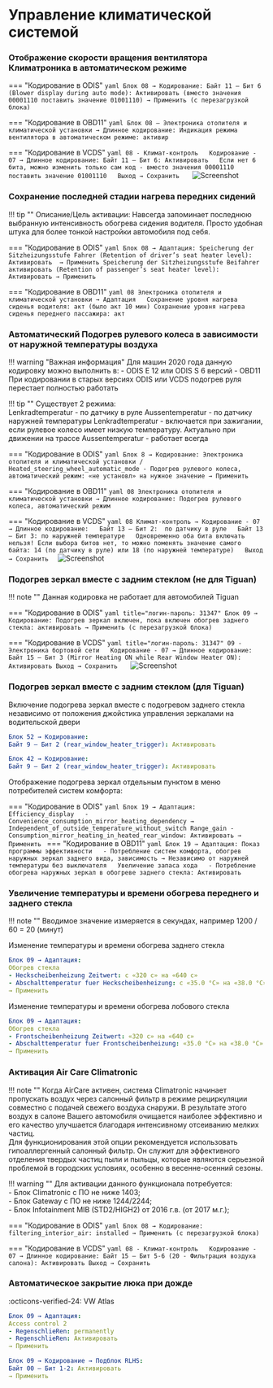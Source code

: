 
# Управление климатической системой

### Отображение скорости вращения вентилятора Климатроника в автоматическом режиме

=== "Кодирование в ODIS"
    ``` yaml
    Блок 08 → Кодирование:
    Байт 11 – Бит 6 (Blower display during auto mode): Активировать (вместо значения 00001110 поставить значение 01001110)
    → Применить (с перезагрузкой блока)
    ```
    
=== "Кодирование в OBD11"
    ```yaml
    Блок 08 – Электроника отопителя и климатической установки → Длинное кодирование:
    Индикация режима вентилятора в автоматическом режиме: активир
    ```
    
=== "Кодирование в VCDS"
    ```yaml
    08 - Климат-контроль  
    Кодирование - 07 → Длинное кодирование:
    Байт 11 – Бит 6: Активировать  
    Если нет 6 бита, можно изменить только сам код - вместо значения 00001110 поставить значение 01001110  
    Выход → Сохранить  
    ```
    ![Screenshot](../images/MQB/climate.jpg)      

### Сохранение последней стадии нагрева передних сидений

!!! tip ""
    Описание/Цель активации: Навсегда запоминает последнюю выбранную интенсивность обогрева сидения водителя. Просто удобная штука для более тонкой настройки автомобиля под себя.

=== "Кодирование в ODIS"
    ``` yaml
    Блок 08 → Адаптация:
    Speicherung der Sitzheizungsstufe Fahrer (Retention of driver’s seat heater level): Активировать 
    → Применить
    Speicherung der Sitzheizungsstufe Beifahrer активировать (Retention of passenger’s seat heater level): Активировать
    → Применить
    ```
    
=== "Кодирование в OBD11"
    ```yaml
    08 Электроника отопителя и климатической установки → Адаптация  
    Сохранение уровня нагрева сиденья водителя: акт (было акт 10 мин)
    Сохранение уровня нагрева сиденья переднего пассажира: акт
    ```
    
### Автоматический Подогрев рулевого колеса в зависимости от наружной температуры воздуха

!!! warning "Важная информация"
    Для машин 2020 года данную кодировку можно выполнить в:
      - ODIS E 12 или ODIS S 6 версий
      - OBD11
    При кодировании в старых версиях ODIS или VCDS подогрев руля перестает полностью работать  

!!! tip ""
     Существует 2 режима:  
     Lenkradtemperatur - по датчику в руле
     Aussentemperatur - по датчику наружней температуры
     Lenkradtemperatur - включается при зажигании, если рулевое колесо имеет низкую температуру. Актуально при движении на трассе
     Aussentemperatur - работает всегда

=== "Кодирование в ODIS"
    ``` yaml
    Блок 8 → Кодирование:
    Электроника отопителя и климатической установки / Heated_steering_wheel_automatic_mode
    - Подогрев рулевого колеса, автоматический режим: «не установл» на нужное значение
    → Применить
    ```
    
=== "Кодирование в OBD11"
    ```yaml
    08 Электроника отопителя и климатической установки → Длинное кодирование:
    Подогрев рулевого колеса, автоматический режим
    ```
    
=== "Кодирование в VCDS"
    ```yaml
    08 Климат-контроль → Кодирование - 07 → Длинное кодирование:  
    Байт 13 – Бит 2:  по датчику в руле  
    Байт 13 – Бит 3: по наружней температуре  
    Одновременно оба бита включать нельзя!
    Если выбора битов нет, то можно поменять значение самого байта: 14 (по датчику в руле) или 18 (по наружней температуре)  
    Выход → Сохранить 
    ``` 
    ![Screenshot](../images/MQB/wheel.png)    

### Подогрев зеркал вместе с задним стеклом (не для Tiguan)

!!! note ""
     Данная кодировка не работает для автомобилей Tiguan

=== "Кодирование в ODIS"
    ``` yaml title="логин-пароль: 31347"
    Блок 09 → Кодирование:
    Подогрев зеркал включен, пока включен обогрев заднего стекла: активировать
    → Применить (с перезагрузкой блока)
    ```
    
=== "Кодирование в VCDS" 
    ```yaml title="логин-пароль: 31347"
    09 - Электроника бортовой сети  
    Кодирование - 07 → Длинное кодирование:
    Байт 15 – Бит 3 (Mirror Heating ON while Rear Window Heater ON): Активировать
    Выход → Сохранить  
    ```
    ![Screenshot](../images/MQB/rear.jpg)  

### Подогрев зеркал вместе с задним стеклом (для Tiguan)

Включение подогрева зеркал вместе с подогревом заднего стекла независимо от положения джойстика управления зеркалами на водительской двери

``` yaml
Блок 52 → Кодирование:
Байт 9 – Бит 2 (rear_window_heater_trigger): Активировать
```

``` yaml
Блок 42 → Кодирование:
Байт 9 – Бит 2 (rear_window_heater_trigger): Активировать
```

Отображение подогрева зеркал отдельным пунктом в меню потребителей систем комфорта:

=== "Кодирование в ODIS"
    ``` yaml
    Блок 19 → Адаптация:
    Efficiency_display  
    - Convenience_consumption_mirror_heating_dependency → Independent_of_outside_temperature_without_switch
    Range_gain
    - Consumption_mirror_heating_in_heated_rear_window: Активировать
    → Применить 
    ```
=== "Кодирование в OBD11"
    ``` yaml
    Блок 19 → Адаптация:
    Показ программы эффективности  
    - Потребление систем комфорта, обогрев наружных зеркал заднего вида, зависимость → Независимо от наружней температуры без выключателя  
    Увеличение запаса хода  
    - Потребление обогрева наружных зеркал в обогреве заднего стекла: Активировать
    ```

### Увеличение температуры и времени обогрева переднего и заднего стекла

!!! note ""
	Вводимое значение измеряется в секундах, например 1200 / 60 = 20 (минут)

Изменение температуры и времени обогрева заднего стекла
``` yaml title="логин-пароль: 31347"
Блок 09 → Адаптация:
Обогрев стекла
- Heckscheibenheizung Zeitwert: с «320 с» на «640 с»
- Abschalttemperatur fuer Heckscheibenheizung: с «35.0 °C» на «38.0 °C»
→ Применить
```

Изменение температуры и времени обогрева лобового стекла
``` yaml title="логин-пароль: 31347"
Блок 09 → Адаптация:
Обогрев стекла
- Frontscheibenheizung Zeitwert: «320 с» на «640 с»
- Abschalttemperatur fuer Frontscheibenheizung: «35.0 °C» на «38.0 °C»
→ Применить
```

### Активация Air Care Climatronic

!!! note ""
    Когда AirCare активен, система Climatronic начинает пропускать воздух через салонный фильтр в режиме рециркуляции совместно с подачей свежего воздуха снаружи. В результате этого воздух в салоне Вашего автомобиля очищается наиболее эффективно и его качество улучшается благодаря интенсивному отсеиванию мелких частиц.  
    Для функционирования этой опции рекомендуется использовать гипоаллергенный салонный фильтр. Он служит для эффективного отделения твердых частиц пыли и пыльцы, которые являются серьезной проблемой в городских условиях, особенно в весенне-осенний сезоны.

!!! warning ""
    Для активации данного функционала потребуется:  
    - Блок Climatronic с ПО не ниже 1403;  
    - Блок Gateway с ПО не ниже 1244/2244;  
    - Блок Infotainment MIB (STD2/HIGH2) от 2016 г.в. (от 2017 м.г.);  

=== "Кодирование в ODIS"
    ``` yaml
    Блок 08 → Кодирование:
    filtering_interior_air: installed
    → Применить (с перезагрузкой блока)
    ```
    
=== "Кодирование в VCDS" 
    ```yaml
    08 - Климат-контроль  
    Кодирование - 07 → Длинное кодирование:
    Байт 15 – Бит 5-6 (20 - Фильтрация воздуха салона): Активировать
    Выход → Сохранить  
    ```
    
### Автоматическое закрытие люка при дожде
:octicons-verified-24: VW Atlas

``` yaml title="логин-пароль: 31347"
Блок 09 → Адаптация:
Access control 2
- RegenschlieRen: permanently
- RegenschlieRen: Активировать
→ Применить
```

``` yaml title="логин-пароль: 31347"
Блок 09 → Кодирование → Подблок RLНS:
Байт 00 – Бит 1-2: Активировать
→ Применить
```
